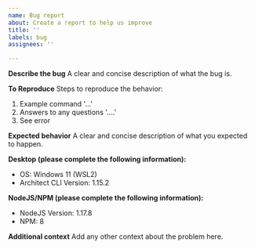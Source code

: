 ```yaml
---
name: Bug report
about: Create a report to help us improve
title: ''
labels: bug
assignees: ''

---
```


**Describe the bug**
A clear and concise description of what the bug is.

**To Reproduce**
Steps to reproduce the behavior:
1. Example command  '...'
2. Answers to any questions '....'
3. See error

**Expected behavior**
A clear and concise description of what you expected to happen.

**Desktop (please complete the following information):**
 - OS: Windows 11 (WSL2)
 - Architect CLI Version: 1.15.2

**NodeJS/NPM (please complete the following information):**
 - NodeJS Version: 1.17.8
 - NPM: 8

**Additional context**
Add any other context about the problem here.
